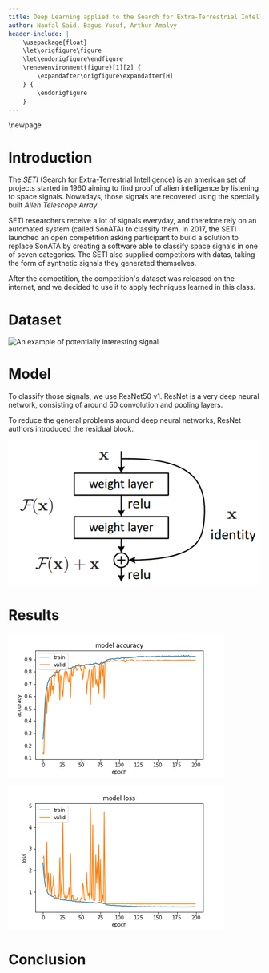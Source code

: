 ```yaml
---
title: Deep Learning applied to the Search for Extra-Terrestrial Intelligence
author: Naufal Said, Bagus Yusuf, Arthur Amalvy
header-include: |
	\usepackage{float}
	\let\origfigure\figure
	\let\endorigfigure\endfigure
	\renewenvironment{figure}[1][2] {
		\expandafter\origfigure\expandafter[H]
	} {
		\endorigfigure
	}
---
```


\newpage


# Introduction

The _SETI_ (Search for Extra-Terrestrial Intelligence) is an american set of projects started in 1960 aiming to find proof of alien intelligence by listening to space signals. Nowadays, those signals are recovered using the specially built _Allen Telescope Array_. 

SETI researchers receive a lot of signals everyday, and therefore rely on an automated system (called SonATA) to classify them. In 2017, the SETI launched an open competition asking participant to build a solution to replace SonATA by creating a software able to classify space signals in one of seven categories. The SETI also supplied competitors with datas, taking the form of synthetic signals they generated themselves.

After the competition, the competition's dataset was released on the internet, and we decided to use it to apply techniques learned in this class.


# Dataset

![An example of potentially interesting signal](./seti-data/primary_small/train/narrowband/1012_narrowband.png)


# Model

To classify those signals, we use ResNet50 v1. ResNet is a very deep neural network, consisting of around 50 convolution and pooling layers.

To reduce the general problems around deep neural networks, ResNet authors introduced the residual block.

![An example of residual block](./fig/residual.png)


# Results

![Model accuracy over time](./fig/modelAcc.png)

![Model loss over time](./fig/modelLoss.png)


# Conclusion


